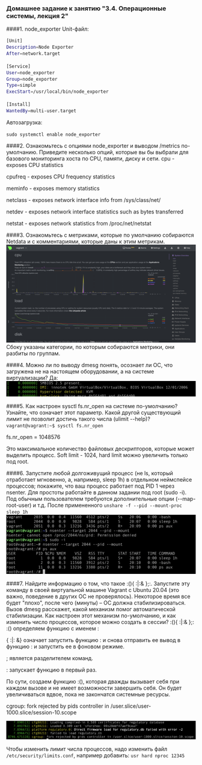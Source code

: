 ### Домашнее задание к занятию "3.4. Операционные системы, лекция 2"

####1. node_exporter
Unit-файл:
```bash
[Unit]
Description=Node Exporter
After=network.target
 
[Service]
User=node_exporter
Group=node_exporter
Type=simple
ExecStart=/usr/local/bin/node_exporter
 
[Install]
WantedBy=multi-user.target
```

Автозагрузка:

`sudo systemctl enable node_exporter`

####2. Ознакомьтесь с опциями node_exporter и выводом /metrics по-умолчанию. Приведите несколько опций, которые вы бы выбрали для базового мониторинга хоста по CPU, памяти, диску и сети.
cpu - exposes CPU statistics

cpufreq - exposes CPU frequency statistics

meminfo - exposes memory statistics

netclass - exposes network interface info from /sys/class/net/

netdev - exposes network interface statistics such as bytes transferred

netstat - exposes network statistics from /proc/net/netstat 


####3. Ознакомьтесь с метриками, которые по умолчанию собираются Netdata и с комментариями, которые даны к этим метрикам.
![image info](images/os/task3.png)
Сбоку указаны категории, по которым собираются метрики, они разбиты по группам.

####4. Можно ли по выводу dmesg понять, осознает ли ОС, что загружена не на настоящем оборудовании, а на системе виртуализации?
Да:
![image info](images/os/task4.png)


####5. Как настроен sysctl fs.nr_open на системе по-умолчанию? Узнайте, что означает этот параметр. Какой другой существующий лимит не позволит достичь такого числа (ulimit --help)?
`vagrant@vagrant:~$ sysctl fs.nr_open`

fs.nr_open = 1048576

Это максимальное количество файловых дескрипторов, которые может выделить процесс. Soft limit - 1024, hard limit можно увеличить только под root.


####6. Запустите любой долгоживущий процесс (не ls, который отработает мгновенно, а, например, sleep 1h) в отдельном неймспейсе процессов; покажите, что ваш процесс работает под PID 1 через nsenter. Для простоты работайте в данном задании под root (sudo -i). Под обычным пользователем требуются дополнительные опции (--map-root-user) и т.д.
После примененного `unshare -f --pid --mount-proc sleep 1h`
![image info](images/os/task6.png)


####7. Найдите информацию о том, что такое :(){ :|:& };:. Запустите эту команду в своей виртуальной машине Vagrant с Ubuntu 20.04 (это важно, поведение в других ОС не проверялось). Некоторое время все будет "плохо", после чего (минуты) – ОС должна стабилизироваться. Вызов dmesg расскажет, какой механизм помог автоматической стабилизации. Как настроен этот механизм по-умолчанию, и как изменить число процессов, которое можно создать в сессии?
:(){ :|:& };:
:() определяем функцию с именем :

{ :|: &} означает запустить функцию : и снова отправить ее вывод в функцию : и запустить ее в фоновом режиме.

; является разделителем команд.

: запускает функцию в первый раз.

По сути, создаем функцию :(), которая дважды вызывает себя при каждом вызове и не имеет возможности завершить себя. Он будет увеличиваться вдвое, пока не закончатся системные ресурсы.

cgroup: fork rejected by pids controller in /user.slice/user-1000.slice/session-10.scope

![image info](images/os/task7.png)

Чтобы изменить лимит числа процессов, надо изменить файл `/etc/security/limits.conf`, например добавить:
`usr hard nproc 12345`
